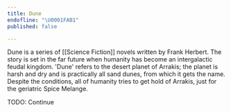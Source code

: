 ```yaml
---
title: Dune
endofline: "\U0001FAB1"
published: false

---
```

Dune is a series of \[\[Science Fiction\]\] novels written by Frank Herbert. The story is set in the far future when humanity has become an intergalactic feudal kingdom. 'Dune' refers to the desert planet of Arrakis; the planet is harsh and dry and is practically all sand dunes, from which it gets the name. Despite the conditions, all of humanity tries to get hold of Arrakis, just for the geriatric Spice Melange.

TODO: Continue     